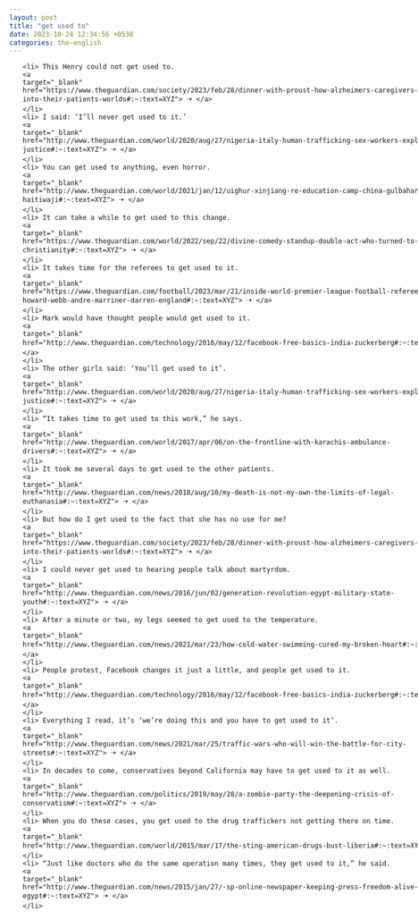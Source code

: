 ```yaml
---
layout: post
title: "get used to"
date: 2023-10-24 12:34:56 +0530
categories: the-english
---
```

<style>
    ol {
        width: 800px;
        margin: 0 auto;
    }
ol li {
    font-size: 18px;
    line-height: 1.5;
    padding-bottom: 8px;
}
</style>
<ol>

    <li> This Henry could not get used to.
    <a 
    target="_blank" 
    href="https://www.theguardian.com/society/2023/feb/28/dinner-with-proust-how-alzheimers-caregivers-are-pulled-into-their-patients-worlds#:~:text=XYZ"> 🠢 </a>
    </li>
    <li> I said: ‘I’ll never get used to it.’
    <a 
    target="_blank" 
    href="http://www.theguardian.com/world/2020/aug/27/nigeria-italy-human-trafficking-sex-workers-exploitation-justice#:~:text=XYZ"> 🠢 </a>
    </li>
    <li> You can get used to anything, even horror.
    <a 
    target="_blank" 
    href="http://www.theguardian.com/world/2021/jan/12/uighur-xinjiang-re-education-camp-china-gulbahar-haitiwaji#:~:text=XYZ"> 🠢 </a>
    </li>
    <li> It can take a while to get used to this change.
    <a 
    target="_blank" 
    href="https://www.theguardian.com/world/2022/sep/22/divine-comedy-standup-double-act-who-turned-to-priesthood-christianity#:~:text=XYZ"> 🠢 </a>
    </li>
    <li> It takes time for the referees to get used to it.
    <a 
    target="_blank" 
    href="https://www.theguardian.com/football/2023/mar/21/inside-world-premier-league-football-referees-pgmol-howard-webb-andre-marriner-darren-england#:~:text=XYZ"> 🠢 </a>
    </li>
    <li> Mark would have thought people would get used to it.
    <a 
    target="_blank" 
    href="http://www.theguardian.com/technology/2016/may/12/facebook-free-basics-india-zuckerberg#:~:text=XYZ"> 🠢 </a>
    </li>
    <li> The other girls said: ‘You’ll get used to it’.
    <a 
    target="_blank" 
    href="http://www.theguardian.com/world/2020/aug/27/nigeria-italy-human-trafficking-sex-workers-exploitation-justice#:~:text=XYZ"> 🠢 </a>
    </li>
    <li> “It takes time to get used to this work,” he says.
    <a 
    target="_blank" 
    href="http://www.theguardian.com/world/2017/apr/06/on-the-frontline-with-karachis-ambulance-drivers#:~:text=XYZ"> 🠢 </a>
    </li>
    <li> It took me several days to get used to the other patients.
    <a 
    target="_blank" 
    href="http://www.theguardian.com/news/2018/aug/10/my-death-is-not-my-own-the-limits-of-legal-euthanasia#:~:text=XYZ"> 🠢 </a>
    </li>
    <li> But how do I get used to the fact that she has no use for me?
    <a 
    target="_blank" 
    href="https://www.theguardian.com/society/2023/feb/28/dinner-with-proust-how-alzheimers-caregivers-are-pulled-into-their-patients-worlds#:~:text=XYZ"> 🠢 </a>
    </li>
    <li> I could never get used to hearing people talk about martyrdom.
    <a 
    target="_blank" 
    href="http://www.theguardian.com/news/2016/jun/02/generation-revolution-egypt-military-state-youth#:~:text=XYZ"> 🠢 </a>
    </li>
    <li> After a minute or two, my legs seemed to get used to the temperature.
    <a 
    target="_blank" 
    href="http://www.theguardian.com/news/2021/mar/23/how-cold-water-swimming-cured-my-broken-heart#:~:text=XYZ"> 🠢 </a>
    </li>
    <li> People protest, Facebook changes it just a little, and people get used to it.
    <a 
    target="_blank" 
    href="http://www.theguardian.com/technology/2016/may/12/facebook-free-basics-india-zuckerberg#:~:text=XYZ"> 🠢 </a>
    </li>
    <li> Everything I read, it’s ‘we’re doing this and you have to get used to it’.
    <a 
    target="_blank" 
    href="http://www.theguardian.com/news/2021/mar/25/traffic-wars-who-will-win-the-battle-for-city-streets#:~:text=XYZ"> 🠢 </a>
    </li>
    <li> In decades to come, conservatives beyond California may have to get used to it as well.
    <a 
    target="_blank" 
    href="http://www.theguardian.com/politics/2019/may/28/a-zombie-party-the-deepening-crisis-of-conservatism#:~:text=XYZ"> 🠢 </a>
    </li>
    <li> When you do these cases, you get used to the drug traffickers not getting there on time.
    <a 
    target="_blank" 
    href="http://www.theguardian.com/world/2015/mar/17/the-sting-american-drugs-bust-liberia#:~:text=XYZ"> 🠢 </a>
    </li>
    <li> “Just like doctors who do the same operation many times, they get used to it,” he said.
    <a 
    target="_blank" 
    href="http://www.theguardian.com/news/2015/jan/27/-sp-online-newspaper-keeping-press-freedom-alive-egypt#:~:text=XYZ"> 🠢 </a>
    </li>